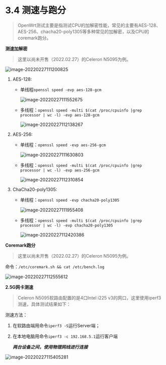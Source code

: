 # 3.4 测速与跑分

> OpenWrt测试主要是指测试CPU的加解密性能，常见的主要有AES-128、 AES-256、chacha20-poly1305等多种常见的加解密，以及CPU的coremark跑分。

**测速加解密**

> 这里以尚未开售（2022.02.27）的Celeron N5095为例。

![image-20220227111200825](https://s2.loli.net/2022/02/27/p67cLvGgrb4AOj8.png)

1. AES-128:

   - 单线程`openssl speed -evp aes-128-gcm`

     ![image-20220227111552675](https://s2.loli.net/2022/02/27/qjyBoa6sSdpT3JI.png)

   - 多线程：`openssl speed -multi $(cat /proc/cpuinfo |grep processor | wc -l) -evp aes-128-gcm`

     ![image-20220227112138267](https://s2.loli.net/2022/02/27/KkPoLe4rJgxWyCb.png)

2. AES-256:

   - 单线程：`openssl speed -evp aes-256-gcm`

     ![image-20220227111630803](https://s2.loli.net/2022/02/27/7AIKolc46Ua2YJt.png)

   - 多线程：`openssl speed -multi $(cat /proc/cpuinfo |grep processor | wc -l) -evp aes-256-gcm`

     ![image-20220227112310854](https://s2.loli.net/2022/02/27/WUzFZO3PHxs24on.png)

3. ChaCha20-poly1305:

   - 单线程：`openssl speed -evp chacha20-poly1305`

     ![image-20220227111955408](https://s2.loli.net/2022/02/27/4hvPzH6tpwcbDa5.png)

   - 多线程：`openssl speed -multi $(cat /proc/cpuinfo |grep processor | wc -l) -evp chacha20-poly1305`

     ![image-20220227112420386](https://s2.loli.net/2022/02/27/6L8eKnOsgjSHWft.png)



**Coremark跑分**

>这里以尚未开售（2022.02.27）的Celeron N5095为例。

命令：`/etc/coremark.sh && cat /etc/bench.log`

![image-20220227112555612](https://s2.loli.net/2022/02/27/8HJ6TgL3OnwWxeD.png)





**2.5G网卡测速**

> Celeron N5095软路由配置的是4口Intel i225 v3的网口，这里使用iperf3测速，具体测试结果如下：

测速方法：

1. 在软路由端用命令`iperf3 -S`运行Server端；

2. 在本地电脑用命令`iperf3 -c 192.168.5.1`运行客户端

   ***两台设备之间，使用物理网线进行连接***

![image-20220227115405281](https://s2.loli.net/2022/02/27/eAJXdrqnyZTG6gO.png)